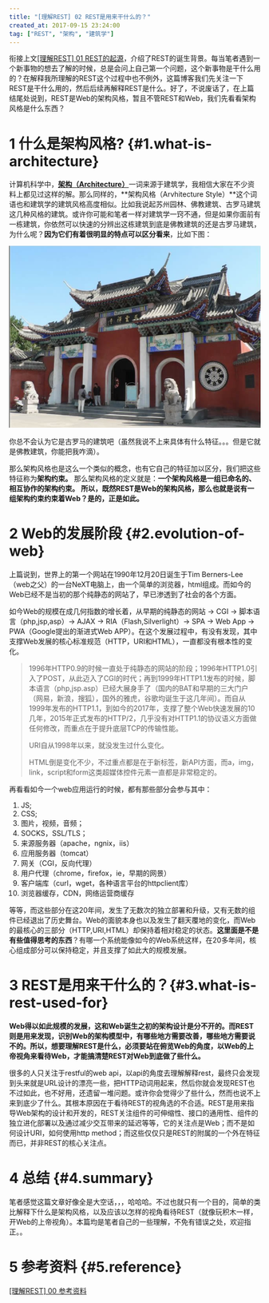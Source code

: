 ```yaml
---
title: "[理解REST] 02 REST是用来干什么的？"
created_at: 2017-09-15 23:24:00
tag: ["REST", "架构", "建筑学"]
---
```


衔接上文[[理解REST] 01 REST的起源](../01-origin/)，介绍了REST的诞生背景。每当笔者遇到一个新事物的想去了解的时候，总是会问上自己第一个问题，这个新事物是干什么用的？在解释我所理解的REST这个过程中也不例外，这篇博客我们先关注一下REST是干什么用的，然后后续再解释REST是什么。好了，不说废话了，在上篇结尾处说到，REST是Web的架构风格，暂且不管REST和Web，我们先看看架构风格是什么东西？

# 1 什么是架构风格? {#1.what-is-architecture}

计算机科学中，[**架构（Architecture）**](https://en.wikipedia.org/wiki/Architecture)一词来源于建筑学，我相信大家在不少资料上都见过这样的解。那么同样的，**架构风格（Arvhitecture Style）**这个词语也和建筑学的建筑风格高度相似。比如我说起苏州园林、佛教建筑、古罗马建筑这几种风格的建筑。或许你可能和笔者一样对建筑学一窍不通，但是如果你面前有一栋建筑，你依然可以快速的分辨出这栋建筑到底是佛教建筑的还是古罗马建筑，为什么呢？**因为它们有着很明显的特点可以区分看来**，比如下图：

![寺庙建筑](./temple-architecture.jpg)

你总不会认为它是古罗马的建筑吧（虽然我说不上来具体有什么特征。。。但是它就是佛教建筑，你能把我咋滴）。

那么架构风格也是这么一个类似的概念，也有它自己的特征加以区分，我们把这些特征称为**架构约束。** 那么架构风格的定义就是：**一个架构风格是一组已命名的、相互协作的架构约束。** **所以，既然REST是Web的架构风格，那么也就是说有一组架构约束约束着Web？是的，正是如此。** 

# 2 Web的发展阶段 {#2.evolution-of-web}

上篇说到，世界上的第一个网站在1990年12月20日诞生于Tim Berners-Lee（web之父）的一台NeXT电脑上，由一个简单的浏览器，html组成。而如今的Web已经不是当初的那个纯静态的网站了，早已渗透到了社会的各个方面。

如今Web的规模在成几何指数的增长着，从早期的纯静态的网站 -> CGI -> 脚本语言（php,jsp,asp）-> AJAX -> RIA（Flash,Silverlight）-> SPA -> Web App -> PWA（Google提出的渐进式Web APP）。在这个发展过程中，有没有发现，其中支撑Web发展的核心标准规范（HTTP，URI和HTML），一直都没有根本性的变化。

> 1996年HTTP0.9的时候一直处于纯静态的网站的阶段；1996年HTTP1.0引入了POST，从此迈入了CGI的时代；再到1999年HTTP1.1发布的时候，脚本语言（php,jsp.asp）已经大展身手了（国内的BAT和早期的三大门户（网易，新浪，搜狐），国外的雅虎，谷歌均诞生于这几年间）。而自从1999年发布的HTTP1.1，到如今的2017年，支撑了整个Web快速发展的10几年，2015年正式发布的HTTP/2，几乎没有对HTTP1.1的协议语义方面做任何修改，而重点在于提升底层TCP的传输性能。
> 
> URI自从1998年以来，就没发生过什么变化。
> 
> HTML倒是变化不少，不过重点都是在于新标签，新API方面，而a，img，link，script和form这类超媒体控件元素一直都是非常稳定的。

再看看如今一个web应用运行的时候，都有那些部分会参与其中：

1. JS;
2. CSS;
3. 图片，视频，音频；
4. SOCKS，SSL/TLS；
5. 来源服务器（apache，ngnix，iis）
6. 应用服务器（tomcat）
7. 网关（CGI，反向代理）
8. 用户代理（chrome，firefox，ie，早期的网景）
9. 客户端库（curl，wget，各种语言平台的httpclient库）
10. 浏览器缓存，CDN，网络运营商缓存

等等，而这些部分在这20年间，发生了无数次的独立部署和升级，又有无数的组件已经退出了历史舞台。Web的面貌本身也以及发生了翻天覆地的变化，而Web的最核心的三部分（HTTP,URI,HTML）却保持着相对稳定的状态。**这里面是不是有些值得思考的东西**？有哪一个系统能像如今的Web系统这样，在20多年间，核心组成部分可以保持稳定，并且支撑了如此大的规模发展。

# 3 REST是用来干什么的？{#3.what-is-rest-used-for}

**Web得以如此规模的发展，这和Web诞生之初的架构设计是分不开的。而REST则是用来发现，识别Web的架构模型中，有哪些地方需要改善，哪些地方需要说不的。所以，想要理解REST是什么，必须要站在俯览Web的角度，以Web的上帝视角来看待Web，才能搞清楚REST对Web到底做了些什么。**

很多的人只关注于restful的web api，以api的角度去理解解释rest，最终只会发现到头来就是URL设计的漂亮一些，把HTTP动词用起来，然后你就会发现REST也不过如此，也不好用，还遗留一堆问题。或许你会觉得少了些什么，然而也说不上来到底少了什么。其根本原因在于看待REST的视角选的不合适。REST是用来指导Web架构的设计和开发的，REST关注组件的可伸缩性、接口的通用性、组件的独立进化部署以及通过减少交互带来的延迟等等，它的关注点是Web；而不是如何设计URI，如何使用http method；而这些仅仅只是REST的附属的一个外在特征而已，并非REST的核心关注点。

# 4 总结 {#4.summary}

笔者感觉这篇文章好像全是大空话，，，哈哈哈。不过也就只有一个目的，简单的类比解释下什么是架构风格，以及应该以怎样的视角看待REST（就像玩积木一样，开Web的上帝视角）。本篇均是笔者自己的一些理解，不免有错误之处，欢迎指正。。

# 5 参考资料 {#5.reference}

[[理解REST] 00 参考资料][reference]

[reference]:../00-reference/